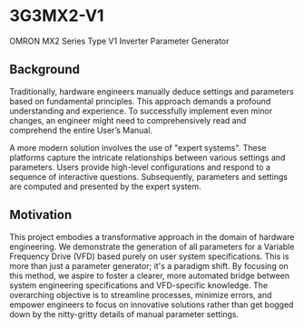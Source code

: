 # 3G3MX2-V1
OMRON MX2 Series Type V1 Inverter Parameter Generator

## Background

Traditionally, hardware engineers manually deduce settings and parameters based on fundamental principles. This approach demands a profound understanding and experience. To successfully implement even minor changes, an engineer might need to comprehensively read and comprehend the entire User’s Manual.

A more modern solution involves the use of "expert systems". These platforms capture the intricate relationships between various settings and parameters. Users provide high-level configurations and respond to a sequence of interactive questions. Subsequently, parameters and settings are computed and presented by the expert system.

## Motivation

This project embodies a transformative approach in the domain of hardware engineering. We demonstrate the generation of all parameters for a Variable Frequency Drive (VFD) based purely on user system specifications. This is more than just a parameter generator; it's a paradigm shift. By focusing on this method, we aspire to foster a clearer, more automated bridge between system engineering specifications and VFD-specific knowledge. The overarching objective is to streamline processes, minimize errors, and empower engineers to focus on innovative solutions rather than get bogged down by the nitty-gritty details of manual parameter settings.